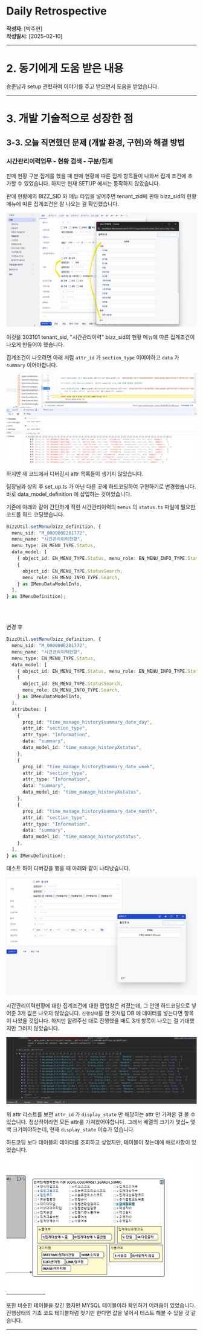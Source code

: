 # Daily Retrospective

**작성자**: [박주현]  
**작성일시**: [2025-02-10]

---

# 2. 동기에게 도움 받은 내용

승준님과 setup 관련하여 이야기를 주고 받으면서 도움을 받았습니다.

---

# 3. 개발 기술적으로 성장한 점

## 3-3. 오늘 직면했던 문제 (개발 환경, 구현)와 해결 방법

### 시간관리이력업무 - 현황 검색 - 구분/집계

판매 현황 구분 집계를 했을 때 판매 현황에 따른 집계 항목들이 나와서 집계 조건에 추가할 수 있었습니다. 하지만 현재 SETUP 에서는 동작하지 않았습니다.

판매 현황에의 BIZZ_SID 와 메뉴 타입을 넣어주면 tenant_zid에 판매 bizz_sid의 현황 메뉴에 따른 집계조건은 잘 나오는 걸 확인했습니다.

<img src="ref/박주현_이미지/집계조건1.png">

<br>

이것을 303101 tenant_sid, "시간관리이력" bizz_sid의 현황 메뉴에 따른 집계조건이 나오게 만들어야 했습니다.

집계조건이 나오려면 아래 처럼 `attr_id` 가 `section_type` 이여야하고 `data` 가 `summary` 이어야합니다.

<img src="ref/박주현_이미지/집계조건2.png">

<br>

하지만 제 코드에서 디버깅시 attr 목록들이 생기지 않았습니다.

팀장님과 상의 후 set_up.ts 가 아닌 다른 곳에 하드코딩하여 구현하기로 변경했습니다. 바로 data_model_definition 에 삽입하는 것이었습니다.

기존에 아래와 같이 간단하게 적힌 시간관리이력의 `menus` 의 `status.ts` 파일에 필요한 코드를 하드 코딩했습니다.

```ts
BizzUtil.setMenu(bizz_definition, {
  menu_sid: "M_000000E201772",
  menu_name: "시간관리이력현황",
  menu_type: EN_MENU_TYPE.Status,
  data_model: [
    { object_id: EN_MENU_TYPE.Status, menu_role: EN_MENU_INFO_TYPE.Status },
    {
      object_id: EN_MENU_TYPE.StatusSearch,
      menu_role: EN_MENU_INFO_TYPE.Search,
    } as IMenuDataModelInfo,
  ],
} as IMenuDefinition);
```

<br>
<br>

변경 후

```ts
BizzUtil.setMenu(bizz_definition, {
  menu_sid: "M_000000E201772",
  menu_name: "시간관리이력현황",
  menu_type: EN_MENU_TYPE.Status,
  data_model: [
    { object_id: EN_MENU_TYPE.Status, menu_role: EN_MENU_INFO_TYPE.Status },
    {
      object_id: EN_MENU_TYPE.StatusSearch,
      menu_role: EN_MENU_INFO_TYPE.Search,
    } as IMenuDataModelInfo,
  ],
  attributes: [
    {
      prop_id: "time_manage_history$summary_date_day",
      attr_id: "section_type",
      attr_type: "Information",
      data: "summary",
      data_model_id: "time_manage_historyXstatus",
    },
    {
      prop_id: "time_manage_history$summary_date_week",
      attr_id: "section_type",
      attr_type: "Information",
      data: "summary",
      data_model_id: "time_manage_historyXstatus",
    },
    {
      prop_id: "time_manage_history$summary_date_month",
      attr_id: "section_type",
      attr_type: "Information",
      data: "summary",
      data_model_id: "time_manage_historyXstatus",
    },
  ],
} as IMenuDefinition);
```

테스트 하여 디버깅을 했을 때 아래와 같이 나타났습니다.

<img src="ref/박주현_이미지/집계조건4.png">

<br>

시간관리이력현황에 대한 집계조건에 대한 팝업창은 켜졌는데, 그 안엔 하드코딩으로 넣어준 3개 값은 나오지 않았습니다.
`진행상태`를 한 것처럼 DB 에 데이터를 넣는다면 항목이 나왔을 것입니다. 하지만 알려주신 대로 진행했을 때도 3개 항목이 나오는 걸 기대했지만 그러지 않았습니다.

<img src="ref/박주현_이미지/집계조건5.png">

<br>

위 attr 리스트를 보면 `attr_id` 가 `display_state` 만 해당하는 attr 만 가져온 걸 볼 수 있습니다. 정상적이라면 모든 attr를 가져왔어야합니다. 그래서 배열의 크기가 몇십~ 몇백 크기여야하는데, 현재 `display_state` 이슈가 있습니다.

하드코딩 보다 데이블의 데이터를 조회하고 싶었지만, 테이블이 찾는데에 애로사항이 있었습니다.

<img src="ref/박주현_이미지/집계조건6.png">

<br>

또한 비슷한 테이블을 찾긴 했지만 MYSQL 테이블이라 확인하기 어려움이 있었습니다. 진행상태의 기초 코드 테이블처럼 찾기만 한다면 값을 넣어서 테스트 해볼 수 있을 것 같습니다.

---
